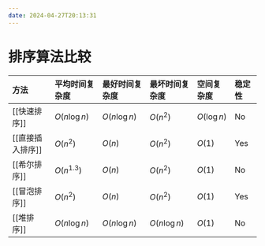 ```yaml
---
date: 2024-04-27T20:13:31
---
```


# 排序算法比较

| 方法         | 平均时间复杂度       | 最好时间复杂度       | 最坏时间复杂度       | 空间复杂度       | 稳定性 |
| :--------- | :------------ | :------------ | :------------ | :---------- | :-- |
| [[快速排序]]   | $O(n \log n)$ | $O(n \log n)$ | $O(n^2)$      | $O(\log n)$ | No  |
| [[直接插入排序]] | $O(n^2)$      | $O(n)$        | $O(n^2)$      | $O(1)$      | Yes |
| [[希尔排序]]   | $O(n^{1.3})$  | $O(n)$        | $O(n^2)$      | $O(1)$      | No  |
| [[冒泡排序]]   | $O(n^2)$      | $O(n)$        | $O(n^2)$      | $O(1)$      | Yes |
| [[堆排序]]    | $O(n \log n)$ | $O(n \log n)$ | $O(n \log n)$ | $O(1)$      | No  |
